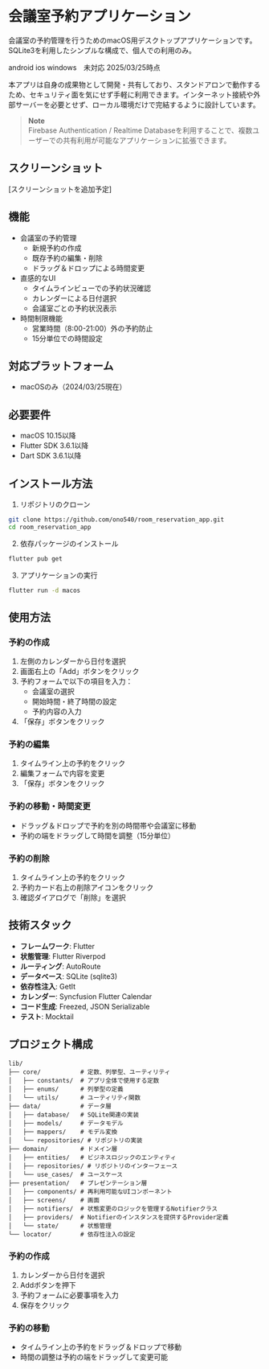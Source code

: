 # 会議室予約アプリケーション

会議室の予約管理を行うためのmacOS用デスクトップアプリケーションです。
SQLite3を利用したシンプルな構成で、個人での利用のみ。

android ios windows　未対応 2025/03/25時点
 
本アプリは自身の成果物として開発・共有しており、スタンドアロンで動作するため、セキュリティ面を気にせず手軽に利用できます。インターネット接続や外部サーバーを必要とせず、ローカル環境だけで完結するように設計しています。


> **Note**  
> Firebase Authentication / Realtime Databaseを利用することで、複数ユーザーでの共有利用が可能なアプリケーションに拡張できます。

## スクリーンショット

[スクリーンショットを追加予定]

## 機能

- 会議室の予約管理
  - 新規予約の作成
  - 既存予約の編集・削除
  - ドラッグ＆ドロップによる時間変更
- 直感的なUI
  - タイムラインビューでの予約状況確認
  - カレンダーによる日付選択
  - 会議室ごとの予約状況表示
- 時間制限機能
  - 営業時間（8:00-21:00）外の予約防止
  - 15分単位での時間設定

## 対応プラットフォーム

- macOSのみ（2024/03/25現在）

## 必要要件

- macOS 10.15以降
- Flutter SDK 3.6.1以降
- Dart SDK 3.6.1以降

## インストール方法

1. リポジトリのクローン
```bash
git clone https://github.com/ono540/room_reservation_app.git
cd room_reservation_app
```

2. 依存パッケージのインストール
```bash
flutter pub get
```

3. アプリケーションの実行
```bash
flutter run -d macos
```

## 使用方法

### 予約の作成

1. 左側のカレンダーから日付を選択
2. 画面右上の「Add」ボタンをクリック
3. 予約フォームで以下の項目を入力：
   - 会議室の選択
   - 開始時間・終了時間の設定
   - 予約内容の入力
4. 「保存」ボタンをクリック

### 予約の編集

1. タイムライン上の予約をクリック
2. 編集フォームで内容を変更
3. 「保存」ボタンをクリック

### 予約の移動・時間変更

- ドラッグ＆ドロップで予約を別の時間帯や会議室に移動
- 予約の端をドラッグして時間を調整（15分単位）

### 予約の削除

1. タイムライン上の予約をクリック
2. 予約カード右上の削除アイコンをクリック
3. 確認ダイアログで「削除」を選択

## 技術スタック

- **フレームワーク**: Flutter
- **状態管理**: Flutter Riverpod
- **ルーティング**: AutoRoute
- **データベース**: SQLite (sqlite3)
- **依存性注入**: GetIt
- **カレンダー**: Syncfusion Flutter Calendar
- **コード生成**: Freezed, JSON Serializable
- **テスト**: Mocktail

## プロジェクト構成

```
lib/
├── core/           # 定数、列挙型、ユーティリティ
│   ├── constants/  # アプリ全体で使用する定数
│   ├── enums/      # 列挙型の定義
│   └── utils/      # ユーティリティ関数
├── data/           # データ層
│   ├── database/   # SQLite関連の実装
│   ├── models/     # データモデル
│   ├── mappers/    # モデル変換
│   └── repositories/ # リポジトリの実装
├── domain/         # ドメイン層
│   ├── entities/   # ビジネスロジックのエンティティ
│   ├── repositories/ # リポジトリのインターフェース
│   └── use_cases/  # ユースケース
├── presentation/   # プレゼンテーション層
│   ├── components/ # 再利用可能なUIコンポーネント
│   ├── screens/    # 画面
│   ├── notifiers/  # 状態変更のロジックを管理するNotifierクラス
│   ├── providers/  # Notifierのインスタンスを提供するProvider定義
│   └── state/      # 状態管理
└── locator/        # 依存性注入の設定
```


### 予約の作成

1. カレンダーから日付を選択
2. Addボタンを押下
3. 予約フォームに必要事項を入力
4. 保存をクリック


### 予約の移動

- タイムライン上の予約をドラッグ＆ドロップで移動
- 時間の調整は予約の端をドラッグして変更可能

